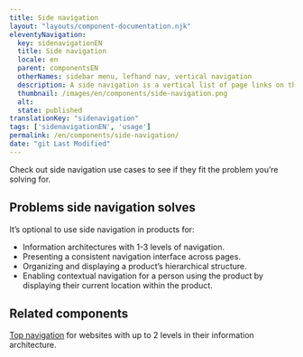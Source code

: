 ```yaml
---
title: Side navigation
layout: "layouts/component-documentation.njk"
eleventyNavigation:
  key: sidenavigationEN
  title: Side navigation
  locale: en
  parent: componentsEN
  otherNames: sidebar menu, lefhand nav, vertical navigation
  description: A side navigation is a vertical list of page links on the left side of the screen.
  thumbnail: /images/en/components/side-navigation.png
  alt:
  state: published
translationKey: "sidenavigation"
tags: ['sidenavigationEN', 'usage']
permalink: /en/components/side-navigation/
date: "git Last Modified"
---
```


Check out side navigation use cases to see if they fit the problem you’re solving for.

## Problems side navigation solves

It’s optional to use side navigation in products for:

- Information architectures with 1-3 levels of navigation.
- Presenting a consistent navigation interface across pages.
- Organizing and displaying a product’s hierarchical structure.
- Enabling contextual navigation for a person using the product by displaying their current location within the product.

<article class="bg-full-width bg-primary text-light pt-500 pb-400 my-500">
  <h2 class="mt-0 mb-400">Related components</h2>

  <a href="{{ links.topNav }}" class="link-light">Top navigation</a> for websites with up to 2 levels in their information architecture.
</article>
